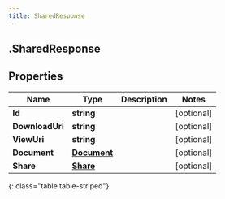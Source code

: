 ```yaml
---
title: SharedResponse
---
```

## .SharedResponse

## Properties

|Name | Type | Description | Notes|
|------------ | ------------- | ------------- | -------------|
| **Id** | **string** |  | [optional] |
| **DownloadUri** | **string** |  | [optional] |
| **ViewUri** | **string** |  | [optional] |
| **Document** | [**Document**](Document.html) |  | [optional] |
| **Share** | [**Share**](Share.html) |  | [optional] |
{: class="table table-striped"}


